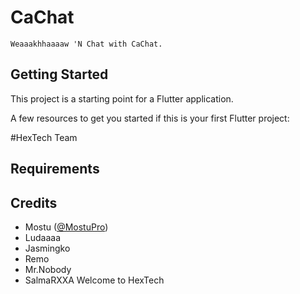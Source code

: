 # CaChat
    Weaaakhhaaaaw 'N Chat with CaChat.


## Getting Started

This project is a starting point for a Flutter application.

A few resources to get you started if this is your first Flutter project:

#HexTech Team

## Requirements



## Credits

- Mostu ([@MostuPro](https://twitter.com/MostuPro))  
- Ludaaaa
- Jasmingko
- Remo
- Mr.Nobody
- SalmaRXXA Welcome to HexTech

   